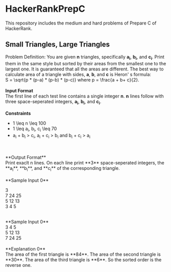 # HackerRankPrepC
This repository includes the medium and hard problems of Prepare C of HackerRank. 

## Small Triangles, Large Triangles
Problem Definition: You are given **n** triangles, specifically **a<sub>i</sub>**, **b<sub>i</sub>**, and **c<sub>i</sub>**. Print them in the same style but sorted by their areas from the smallest one to the largest one. It is guaranteed that all the areas are different. The best way to calculate area of a triangle with sides, **a**, **b**, and **c** is Heron' s formula:
<br>
S = \sqrt{p * (p-a) * (p-b) * (p-c)} where p = \frac{a + b+ c}{2}.
<br>
<br>
**Input Format**
<br>
The first line of each test line contains a single integer **n**. **n** lines follow with three space-seperated integers, **a<sub>i</sub>**, **b<sub>i</sub>**, and **c<sub>i</sub>**.
<br>
<br>
**Constraints**
<br>
- 1 \leq n \leq 100
- 1 \leq  a<sub>i</sub>, b<sub>i</sub>, c<sub>i</sub> \leq 70
- a<sub>i</sub> + b<sub>i</sub> > c<sub>i</sub>, a<sub>i</sub> + c<sub>i</sub> > b<sub>i</sub> and b<sub>i</sub> + c<sub>i</sub> > a<sub>i</sub>
<br>
<br>
**Output Format**
<br>
Print exaclt n lines. On each line print **3** space-seperated integers, the **a<sub>i</sub>**, **b<sub>i</sub>**, and **c<sub>i</sub>** of the corresponding triangle.
<br>
<br>
**Sample Input 0**
<br>

3
<br>
7 24 25
<br>
5 12 13
<br>
3 4 5
<br>

<br>
**Sample Input 0**
<br>
3 4 5
<br>
5 12 13
<br>
7 24 25
<br>
<br>
**Explanation 0**
<br>
The area of the first triangle is **84**. The area of the second triangle is **30**. The area of the third triangle is **6**. So the sorted order is the reverse one.
